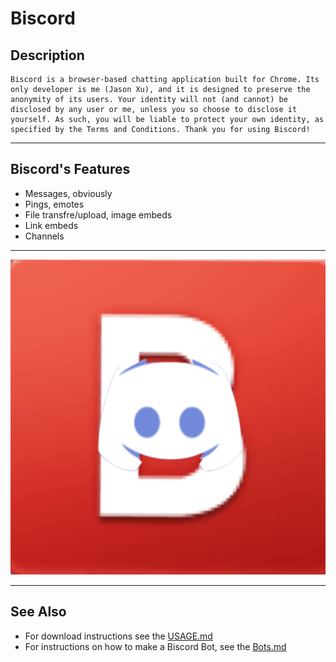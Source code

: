 Biscord
=======

## Description
    Biscord is a browser-based chatting application built for Chrome. Its only developer is me (Jason Xu), and it is designed to preserve the anonymity of its users. Your identity will not (and cannot) be disclosed by any user or me, unless you so choose to disclose it yourself. As such, you will be liable to protect your own identity, as specified by the Terms and Conditions. Thank you for using Biscord!
---

## Biscord's Features
  * Messages, obviously
  * Pings, emotes
  * File transfre/upload, image embeds
  * Link embeds
  * Channels
---

![Image](favicon.png "Biscord Logo")

---

## See Also
  * For download instructions see the <a href = "https://github.com/JasonXu314/BiscordClient-Distribution/blob/master/USAGE.md" target = "__blank">USAGE.md</a>
  * For instructions on how to make a Biscord Bot, see the <a href = "https://github.com/JasonXu314/BiscordClient-Distribution/blob/master/Bots.md" target = "__blank">Bots.md</a>
